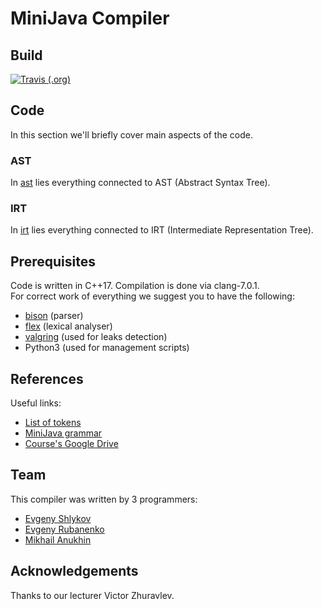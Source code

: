 # MiniJava Compiler

## Build

[![Travis (.org)](https://img.shields.io/travis/eshlykov/compilers-course.svg)](https://travis-ci.org/eshlykov/compilers-course)

## Code

In this section we'll briefly cover main aspects of the code.

### AST

In [ast](ast) lies everything connected to AST (Abstract Syntax Tree).

### IRT

In [irt](irt) lies everything connected to IRT (Intermediate Representation Tree).

## Prerequisites

Code is written in C++17. Compilation is done via clang-7.0.1.  
For correct work of everything we suggest you to have the following:
* [bison](https://www.gnu.org/software/bison/) (parser)
* [flex](https://www.gnu.org/software/flex/) (lexical analyser)
* [valgring](http://www.valgrind.org) (used for leaks detection)
* Python3 (used for management scripts)

## References

Useful links:
* [List of tokens](https://docs.google.com/document/d/1I_kbg815RdBgth_w0F04MJiE72xIur6C-6QKBIEQnL4/edit)
* [MiniJava grammar](https://docs.google.com/document/d/1Pwhxt5oOrkgJwLB8MpaphhnbXTEM8EBW6NY9ONCl7ho/edit)
* [Course's Google Drive](https://drive.google.com/drive/u/0/folders/1Q7nlEMtqZIvuYCEbITspLKm4TuCq4KLL)

## Team

This compiler was written by 3 programmers:
* [Evgeny Shlykov](https://github.com/eshlykov)
* [Evgeny Rubanenko](https://github.com/svinkapeppa)
* [Mikhail Anukhin](https://github.com/clumpytuna)

## Acknowledgements

Thanks to our lecturer Victor Zhuravlev.
